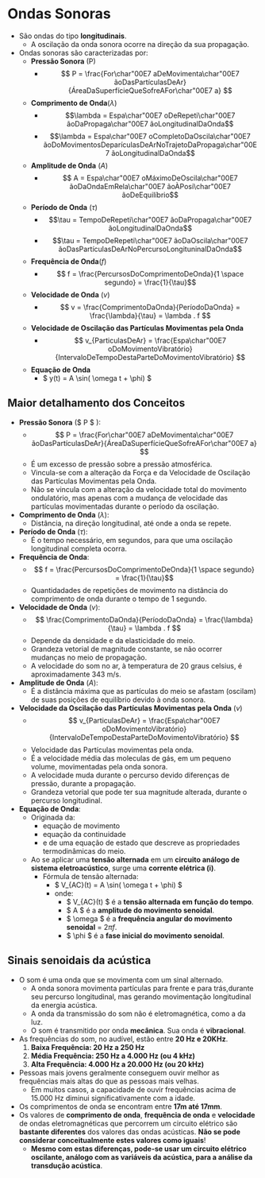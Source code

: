 # Ondas Sonoras
- São ondas do tipo **longitudinais**.
    - A oscilação da onda sonora ocorre na direção da sua propagação.
- Ondas sonoras são caracterizadas por:
    - **Pressão Sonora** (P)  
        - $$ P = \frac{For\char"00E7 aDeMovimenta\char"00E7 ãoDasPartículasDeAr}{ÁreaDaSuperfícieQueSofreAFor\char"00E7 a} $$
    - **Comprimento de Onda**($\lambda$)  
        - $$\lambda = Espa\char"00E7 oDeRepeti\char"00E7 ãoDaPropaga\char"00E7 ãoLongitudinalDaOnda$$
        - $$\lambda = Espa\char"00E7 oCompletoDaOscila\char"00E7 ãoDoMovimentosDeparículasDeArNoTrajetoDaPropaga\char"00E7 ãoLongitudinalDaOnda$$
    - **Amplitude de Onda** ($A$)  
        - $$ A = Espa\char"00E7 oMáximoDeOscila\char"00E7 ãoDaOndaEmRela\char"00E7 ãoÀPosi\char"00E7 ãoDeEquilíbrio$$
    - **Período de Onda** ($\tau$)
        - $$\tau = TempoDeRepeti\char"00E7 ãoDaPropaga\char"00E7 ãoLongitudinalDaOnda$$
        - $$\tau = TempoDeRepeti\char"00E7 ãoDaOscila\char"00E7 ãoDasPartículasDeArNoPercursoLongituninalDaOnda$$
    - **Frequência de Onda**($f$)
        - $$ f = \frac{PercursosDoComprimentoDeOnda}{1 \space segundo} = \frac{1}{\tau}$$
    - **Velocidade de Onda** ($v$)  
        - $$ v = \frac{ComprimentoDaOnda}{PeríodoDaOnda} = \frac{\lambda}{\tau} = \lambda . f $$
    - **Velocidade de Oscilação das Partículas Movimentas pela Onda**  
        - $$ v_{ParticulasDeAr} = \frac{Espa\char"00E7 oDoMovimentoVibratório}{IntervaloDeTempoDestaParteDoMovimentoVibratório} $$
    - **Equação de Onda**
        - $ y(t) = A \sin( \omega t + \phi) $
## Maior detalhamento dos Conceitos
- **Pressão Sonora** ($ P $ ):
    - $$ P = \frac{For\char"00E7 aDeMovimenta\char"00E7 ãoDasPartículasDeAr}{ÁreaDaSuperfícieQueSofreAFor\char"00E7 a} $$
    - É um excesso de pressão sobre a pressão atmosférica.
    - Vincula-se com a alteração da Força e da Velocidade de Oscilação das Partículas Movimentas pela Onda.
    - Não se vincula com a alteração da velocidade total do movimento ondulatório, mas apenas com a mudança de velocidade das partículas movimentadas durante o período da oscilação.
- **Comprimento de Onda** ($\lambda$):
    - Distância, na direção longitudinal, até onde a onda se repete.
- **Período de Onda** ($\tau$):
    - É o tempo necessário, em segundos, para que uma oscilação longitudinal completa ocorra.
- **Frequência de Onda**:
    - $$ f = \frac{PercursosDoComprimentoDeOnda}{1 \space segundo} = \frac{1}{\tau}$$
    - Quantidadades de repetições de movimento na distância do comprimento de onda durante o tempo de 1 segundo.
- **Velocidade de Onda** ($v$):
    - $$ \frac{ComprimentoDaOnda}{PeríodoDaOnda} = \frac{\lambda}{\tau} = \lambda . f $$
    - Depende da densidade e da elasticidade do meio. 
    - Grandeza vetorial de magnitude constante, se não ocorrer mudanças no meio de propagação.
    - A velocidade do som no ar, à temperatura de 20 graus celsius, é aproximadamente 343 m/s.
- **Amplitude de Onda** ($A$):
    - É a distância máxima que as partículas do meio se afastam (oscilam) de suas posições de equilíbrio devido à onda sonora.
- **Velocidade da Oscilação das Partículas Movimentas pela Onda** ($v$)
    - $$ v_{ParticulasDeAr} = \frac{Espa\char"00E7 oDoMovimentoVibratório}{IntervaloDeTempoDestaParteDoMovimentoVibratório} $$
    - Velocidade das Partículas movimentas pela onda.
    - É a velocidade média das moleculas de gás, em um pequeno volume, movimentadas pela onda sonora.
    - A velocidade muda durante o percurso devido diferenças de pressão, durante a propagação.
    - Grandeza vetorial que pode ter sua magnitude alterada, durante o percurso longitudinal.
- **Equação de Onda**:
    - Originada da:
        - equação de movimento
        - equação da continuidade
        - e de uma equação de estado que descreve as propriedades termodinâmicas do meio.
    - Ao se aplicar uma **tensão alternada** em um **circuito análogo de sistema eletroacústico**, surge uma **corrente elétrica (i)**.
        - Fórmula de tensão alternada:
            - $ V_{AC}(t) = A \sin( \omega t + \phi) $
            - onde:
                - $ V_{AC}(t) $ é a **tensão alternada em função do tempo**.
                - $ A $ é a **amplitude do movimento senoidal**.
                - $ \omega $ é a **frequência angular do movimento senoidal** = $2 \pi f$.
                - $ \phi $ é a **fase inicial do movimento senoidal**.

## Sinais senoidais da acústica
- O som é uma onda que se movimenta com um sinal alternado.
    - A onda sonora movimenta partículas para frente e para trás,durante seu percurso longitudinal, mas gerando movimentação longitudinal da energia acústica.
    - A onda da transmissão do som não é eletromagnética, como a da luz.
    - O som é transmitido por onda **mecânica**. Sua onda é **vibracional**.
- As frequências do som, no audível, estão entre **20 Hz e 20KHz**.
    1.	**Baixa Frequência: 20 Hz a 250 Hz**
	2.	**Média Frequência: 250 Hz a 4.000 Hz (ou 4 kHz)**
	3.	**Alta Frequência: 4.000 Hz a 20.000 Hz (ou 20 kHz)**
- Pessoas mais jovens geralmente conseguem ouvir melhor as frequências mais altas do que as pessoas mais velhas.
    - Em muitos casos, a capacidade de ouvir frequências acima de 15.000 Hz diminui significativamente com a idade.
- Os comprimentos de onda se encontram entre **17m até 17mm**.
- Os valores de **comprimento de onda**, **frequência de onda** e **velocidade** de ondas eletromagnéticas que percorrem um circuito elétrico são **bastante diferentes** dos valores das ondas acústicas. **Não se pode considerar conceitualmente estes valores como iguais**!
    - **Mesmo com estas diferenças, pode-se usar um circuito elétrico oscilante, análogo com as variáveis da acústica, para a análise da transdução acústica**.
